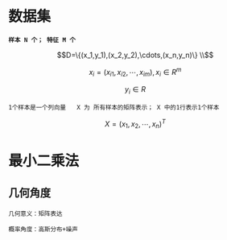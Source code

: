 # 数据集

**`样本 N 个； 特征 M 个`**

$$D=\{(x_1,y_1),(x_2,y_2),\cdots,(x_n,y_n)\} \\$$

$$x_i = (x_{i1},x_{i2},\cdots,x_{im}) ,   x_i \in R^m$$

$$y_i \in R$$

```
1个样本是一个列向量   X 为 所有样本的矩阵表示； X 中的1行表示1个样本
```

$$X = (x_1,x_2,\cdots,x_n)^T $$





# 最小二乘法

## 几何角度

```
几何意义：矩阵表达

概率角度：高斯分布+噪声
```



